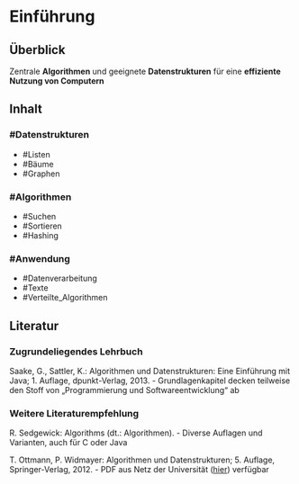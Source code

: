 # Einführung
## Überblick 
Zentrale **Algorithmen** und geeignete **Datenstrukturen** für eine **effiziente Nutzung von Computern**

## Inhalt
### #Datenstrukturen
- #Listen
- #Bäume 
- #Graphen

### #Algorithmen
- #Suchen
- #Sortieren
- #Hashing

### #Anwendung
- #Datenverarbeitung
- #Texte
- #Verteilte_Algorithmen


## Literatur
### Zugrundeliegendes Lehrbuch
 Saake, G., Sattler, K.: Algorithmen und Datenstrukturen: Eine Einführung mit Java; 1. Auflage, dpunkt-Verlag, 2013.
	 - Grundlagenkapitel decken teilweise den Stoff von „Programmierung und Softwareentwicklung“ ab

### Weitere Literaturempfehlung
R. Sedgewick: Algorithms (dt.: Algorithmen). 
	- Diverse Auflagen und Varianten, auch für C oder Java

T. Ottmann, P. Widmayer: Algorithmen und Datenstrukturen; 5. Auflage, Springer-Verlag, 2012.
	- PDF aus Netz der Universität ([hier](http://link.springer.com/book/10.1007/978-3-8274-2804-2)) verfügbar